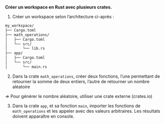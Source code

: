 **Créer un workspace en Rust avec plusieurs crates.**


1. Créer un workspace selon l’architecture ci-après :

```sh
my_workspace/
├── Cargo.toml
├── math_operations/
│   ├── Cargo.toml
│   └── src/
│       └── lib.rs
├── app/
│   ├── Cargo.toml
│   └── src/
│       └── main.rs
```



2. Dans la crate `math_operations`, créer deux fonctions, l’une permettant de retourner la somme de deux entiers, l’autre de retourner un nombre aléatoire

=> Pour générer le nombre aléatoire, utiliser une crate externe (crates.io)


3. Dans la crate `app`, et sa fonction `main`, importer les fonctions de `math_operations` et les appeler avec des valeurs arbitraires. Les résultats doivent apparaître en console.
